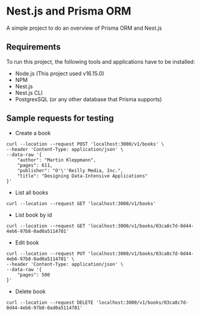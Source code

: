 # Nest.js and Prisma ORM

A simple project to do an overview of Prisma ORM and Nest.js

## Requirements

To run this project, the following tools and applications have to be installed:

- Node.js (This project used v16.15.0)
- NPM
- Nest.js
- Nest.js CLI
- PostgresSQL (or any other database that Prisma supports)

## Sample requests for testing

- Create a book

```
curl --location --request POST 'localhost:3000/v1/books' \
--header 'Content-Type: application/json' \
--data-raw '{
    "author": "Martin Kleppmann",
    "pages": 611,
    "publisher": "O'\''Reilly Media, Inc.",
    "title": "Designing Data-Intensive Applications"
}'
```

- List all books

```
curl --location --request GET 'localhost:3000/v1/books'
```

- List book by id

```
curl --location --request GET 'localhost:3000/v1/books/03ca8c7d-0d44-4eb6-97b8-0ad0a5114701'
```

- Edit book

```
curl --location --request PUT 'localhost:3000/v1/books/03ca8c7d-0d44-4eb6-97b8-0ad0a5114701' \
--header 'Content-Type: application/json' \
--data-raw '{
    "pages": 500
}'
```

- Delete book

```
curl --location --request DELETE 'localhost:3000/v1/books/03ca8c7d-0d44-4eb6-97b8-0ad0a5114701'
```
